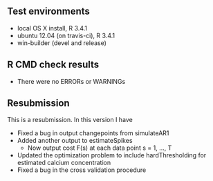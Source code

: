 ## Test environments
* local OS X install, R 3.4.1
* ubuntu 12.04 (on travis-ci), R 3.4.1
* win-builder (devel and release)

## R CMD check results
* There were no ERRORs or WARNINGs

## Resubmission

This is a resubmission. In this version I have 
- Fixed a bug in output changepoints from simulateAR1
- Added another output to estimateSpikes
  * Now output cost F(s) at each data point s = 1, ..., T
- Updated the optimization problem to include hardThresholding for estimated calcium concentration
- Fixed a bug in the cross validation procedure
  

